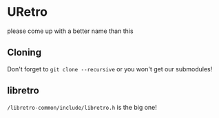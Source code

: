 # URetro
please come up with a better name than this

## Cloning
Don't forget to `git clone --recursive` or you won't get our submodules!

## libretro
`/libretro-common/include/libretro.h` is the big one!

